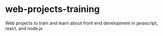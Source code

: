 # web-projects-training
Web projects to train and learn about front end development in javascript, react, and node.js
